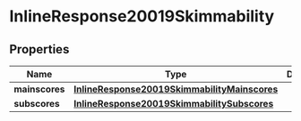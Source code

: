 

# InlineResponse20019Skimmability


## Properties

Name | Type | Description | Notes
------------ | ------------- | ------------- | -------------
**mainscores** | [**InlineResponse20019SkimmabilityMainscores**](InlineResponse20019SkimmabilityMainscores.md) |  |  [optional]
**subscores** | [**InlineResponse20019SkimmabilitySubscores**](InlineResponse20019SkimmabilitySubscores.md) |  |  [optional]



